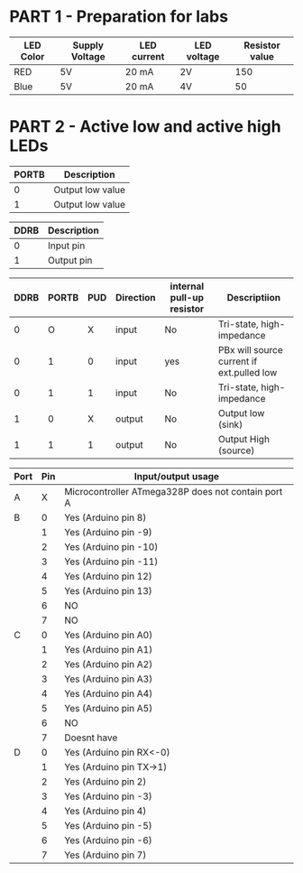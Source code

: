 # PART 1 - Preparation for labs

| LED Color | Supply Voltage | LED current |  LED voltage  | Resistor value |
|-----------|----------------|-------------|---------------|----------------|
|    RED    |       5V       |    20 mA    |       2V      |     150        |
|    Blue   |       5V       |    20 mA    |       4V      |     50         |


# PART 2 - Active low and active high LEDs

|   PORTB   |   Description  |
|-----------|----------------|
|    0      |Output low value| 
|    1      |Output low value|


|   DDRB    |   Description  |
|-----------|----------------|
|    0      |    Input pin   | 
|    1      |   Output pin   |

 
|   DDRB    |    PORTB    |     PUD     |   Direction   |internal pull-up resistor|            Descriptiion                 |
|-----------|-------------|-------------|---------------|-------------------------|-----------------------------------------|
|     0     |     O       |      X      |     input     |           No            |        Tri-state, high-impedance        |
|     0     |     1       |      0      |     input     |           yes           |PBx will source current if ext.pulled low|
|     0     |     1       |      1      |     input     |           No            |        Tri-state, high-impedance        |
|     1     |     0       |      X      |     output    |           No            |            Output low (sink)            |
|     1     |     1       |      1      |     output    |           No            |           Output High (source)          | 



|   Port    |     Pin     |                Input/output usage                |
|-----------|-------------|--------------------------------------------------|
|     A     |     X       |Microcontroller ATmega328P does not contain port A|
|     B     |     0       |              Yes (Arduino pin 8)                 |
|           |     1       |              Yes (Arduino pin -9)                |
|           |     2       |              Yes (Arduino pin -10)               |
|           |     3       |              Yes (Arduino pin -11)               |
|           |     4       |             	Yes (Arduino pin 12)                |   
|           |     5       |              Yes (Arduino pin 13)                | 
|           |     6       |                      NO                          |
|           |     7       |                      NO                          | 
|     C     |     0       |              Yes (Arduino pin A0)                |
|           |     1       |              Yes (Arduino pin A1)                |
|           |     2       |              Yes (Arduino pin A2)                |
|           |     3       |              Yes (Arduino pin A3)                |
|           |     4       |             	Yes (Arduino pin A4)                |   
|           |     5       |              Yes (Arduino pin A5)                | 
|           |     6       |                      NO                          |
|           |     7       |                  Doesnt have                     | 
|     D     |     0       |            Yes (Arduino pin RX<-0)               |
|           |     1       |            Yes (Arduino pin TX->1)               |
|           |     2       |              Yes (Arduino pin 2)                 |
|           |     3       |              Yes (Arduino pin -3)                |
|           |     4       |             	Yes (Arduino pin 4)                 |   
|           |     5       |              Yes (Arduino pin -5)                | 
|           |     6       |              Yes (Arduino pin -6)                |
|           |     7       |              Yes (Arduino pin 7)                 | 




